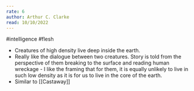 ```yaml
---
rate: 6
author: Arthur C. Clarke
read: 10/10/2022
---
```


#intelligence #flesh


- Creatures of high density live deep inside the earth.
- Really like the dialogue between two creatures. Story is told from the perspective of them breaking to the surface and reading human wreckage - I like the framing that for them, it is equally unlikely to live in such low density as it is for us to live in the core of the earth.
- Similar to [[Castaway]]